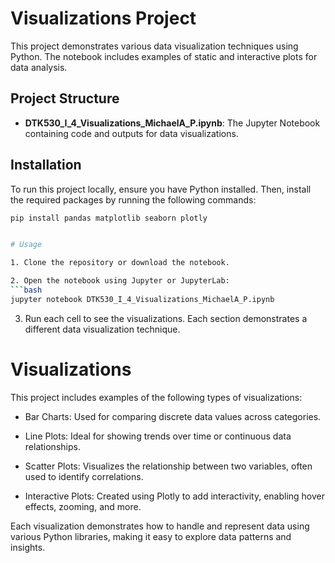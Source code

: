 # Visualizations Project

This project demonstrates various data visualization techniques using Python. The notebook includes examples of static and interactive plots for data analysis.

## Project Structure

- **DTK530_I_4_Visualizations_MichaelA_P.ipynb**: The Jupyter Notebook containing code and outputs for data visualizations.

## Installation

To run this project locally, ensure you have Python installed. Then, install the required packages by running the following commands:

```bash
pip install pandas matplotlib seaborn plotly


# Usage

1. Clone the repository or download the notebook.

2. Open the notebook using Jupyter or JupyterLab:
```bash
jupyter notebook DTK530_I_4_Visualizations_MichaelA_P.ipynb
```

3. Run each cell to see the visualizations. Each section demonstrates a different data visualization technique.

# Visualizations

This project includes examples of the following types of visualizations:

* Bar Charts: Used for comparing discrete data values across categories.

* Line Plots: Ideal for showing trends over time or continuous data relationships.

* Scatter Plots: Visualizes the relationship between two variables, often used to identify correlations.

* Interactive Plots: Created using Plotly to add interactivity, enabling hover effects, zooming, and more.

Each visualization demonstrates how to handle and represent data using various Python libraries, making it easy to explore data patterns and insights.
